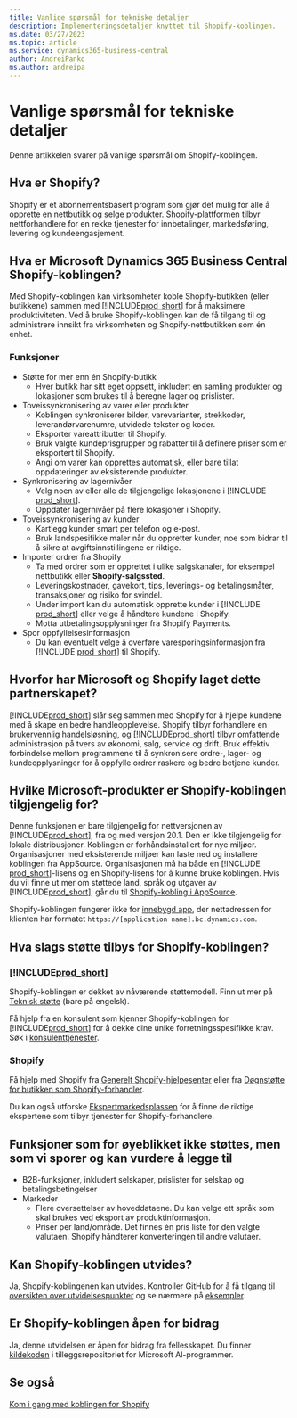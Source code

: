 ```yaml
---
title: Vanlige spørsmål for tekniske detaljer
description: Implementeringsdetaljer knyttet til Shopify-koblingen.
ms.date: 03/27/2023
ms.topic: article
ms.service: dynamics365-business-central
author: AndreiPanko
ms.author: andreipa
---
```


# <a name="faq-for-technical-details"></a><a name="faq-for-technical-details"></a>Vanlige spørsmål for tekniske detaljer

Denne artikkelen svarer på vanlige spørsmål om Shopify-koblingen.

## <a name="what-is-shopify"></a><a name="what-is-shopify"></a>Hva er Shopify?

Shopify er et abonnementsbasert program som gjør det mulig for alle å opprette en nettbutikk og selge produkter. Shopify-plattformen tilbyr nettforhandlere for en rekke tjenester for innbetalinger, markedsføring, levering og kundeengasjement.

## <a name="what-is-the-microsoft-dynamics-365-business-central-shopify-connector"></a><a name="what-is-the-microsoft-dynamics-365-business-central-shopify-connector"></a>Hva er Microsoft Dynamics 365 Business Central Shopify-koblingen?

Med Shopify-koblingen kan virksomheter koble Shopify-butikken (eller butikkene) sammen med [!INCLUDE[prod_short](../includes/prod_short.md)] for å maksimere produktiviteten. Ved å bruke Shopify-koblingen kan de få tilgang til og administrere innsikt fra virksomheten og Shopify-nettbutikken som én enhet.

### <a name="capabilities"></a><a name="capabilities"></a>Funksjoner

- Støtte for mer enn én Shopify-butikk
  - Hver butikk har sitt eget oppsett, inkludert en samling produkter og lokasjoner som brukes til å beregne lager og prislister.  
- Toveissynkronisering av varer eller produkter
  - Koblingen synkroniserer bilder, varevarianter, strekkoder, leverandørvarenumre, utvidede tekster og koder.  
  - Eksporter vareattributter til Shopify.  
  - Bruk valgte kundeprisgrupper og rabatter til å definere priser som er eksportert til Shopify.  
  - Angi om varer kan opprettes automatisk, eller bare tillat oppdateringer av eksisterende produkter.  
- Synkronisering av lagernivåer
  - Velg noen av eller alle de tilgjengelige lokasjonene i [!INCLUDE [prod_short](../includes/prod_short.md)].  
  - Oppdater lagernivåer på flere lokasjoner i Shopify.  
- Toveissynkronisering av kunder
  - Kartlegg kunder smart per telefon og e-post.  
  - Bruk landspesifikke maler når du oppretter kunder, noe som bidrar til å sikre at avgiftsinnstillingene er riktige.  
- Importer ordrer fra Shopify
  - Ta med ordrer som er opprettet i ulike salgskanaler, for eksempel nettbutikk eller **Shopify-salgssted**.
  - Leveringskostnader, gavekort, tips, leverings- og betalingsmåter, transaksjoner og risiko for svindel.  
  - Under import kan du automatisk opprette kunder i [!INCLUDE [prod_short](../includes/prod_short.md)] eller velge å håndtere kundene i Shopify.  
  - Motta utbetalingsopplysninger fra Shopify Payments.
- Spor oppfyllelsesinformasjon
  - Du kan eventuelt velge å overføre varesporingsinformasjon fra [!INCLUDE [prod_short](../includes/prod_short.md)] til Shopify.  

## <a name="why-did-microsoft-and-shopify-form-this-partnership"></a><a name="why-did-microsoft-and-shopify-form-this-partnership"></a>Hvorfor har Microsoft og Shopify laget dette partnerskapet?

[!INCLUDE[prod_short](../includes/prod_long.md)] slår seg sammen med Shopify for å hjelpe kundene med å skape en bedre handleopplevelse. Shopify tilbyr forhandlere en brukervennlig handelsløsning, og [!INCLUDE[prod_short](../includes/prod_short.md)] tilbyr omfattende administrasjon på tvers av økonomi, salg, service og drift. Bruk effektiv forbindelse mellom programmene til å synkronisere ordre-, lager- og kundeopplysninger for å oppfylle ordrer raskere og bedre betjene kunder.

## <a name="which-microsoft-products-are-the-shopify-connector-available-for"></a><a name="which-microsoft-products-are-the-shopify-connector-available-for"></a>Hvilke Microsoft-produkter er Shopify-koblingen tilgjengelig for?

Denne funksjonen er bare tilgjengelig for nettversjonen av [!INCLUDE[prod_short](../includes/prod_short.md)], fra og med versjon 20.1. Den er ikke tilgjengelig for lokale distribusjoner. Koblingen er forhåndsinstallert for nye miljøer. Organisasjoner med eksisterende miljøer kan laste ned og installere koblingen fra AppSource. Organisasjonen må ha både en [!INCLUDE [prod_short](../includes/prod_short.md)]-lisens og en Shopify-lisens for å kunne bruke koblingen. Hvis du vil finne ut mer om støttede land, språk og utgaver av [!INCLUDE[prod_short](../includes/prod_short.md)], går du til [Shopify-kobling i AppSource](https://go.microsoft.com/fwlink/?linkid=2196238).

Shopify-koblingen fungerer ikke for [innebygd app](/dynamics365/business-central/dev-itpro/deployment/embed-app-overview), der nettadressen for klienten har formatet `https://[application name].bc.dynamics.com`.

## <a name="what-support-is-offered-for-the-shopify-connector"></a><a name="what-support-is-offered-for-the-shopify-connector"></a>Hva slags støtte tilbys for Shopify-koblingen?

### [!INCLUDE[prod_short](../includes/prod_short.md)]

Shopify-koblingen er dekket av nåværende støttemodell. Finn ut mer på [Teknisk støtte](/dynamics365/business-central/dev-itpro/administration//manage-technical-support) (bare på engelsk).

Få hjelp fra en konsulent som kjenner Shopify-koblingen for [!INCLUDE[prod_short](../includes/prod_short.md)] for å dekke dine unike forretningsspesifikke krav. Søk i [konsulenttjenester](https://aka.ms/BCShopifyConsultant).

### <a name="shopify"></a><a name="shopify"></a>Shopify

Få hjelp med Shopify fra [Generelt Shopify-hjelpesenter](https://help.shopify.com/) eller fra [Døgnstøtte for butikken som Shopify-forhandler](https://help.shopify.com/questions#/).

Du kan også utforske [Ekspertmarkedsplassen](https://experts.shopify.com/) for å finne de riktige ekspertene som tilbyr tjenester for Shopify-forhandlere.

## <a name="currently-unsupported-features-however-were-tracking-them-and-may-consider-adding-them"></a><a name="currently-unsupported-features-however-were-tracking-them-and-may-consider-adding-them"></a>Funksjoner som for øyeblikket ikke støttes, men som vi sporer og kan vurdere å legge til

- B2B-funksjoner, inkludert selskaper, prislister for selskap og betalingsbetingelser
- Markeder
  - Flere oversettelser av hoveddataene. Du kan velge ett språk som skal brukes ved eksport av produktinformasjon.
  - Priser per land/område. Det finnes én pris liste for den valgte valutaen. Shopify håndterer konverteringen til andre valutaer.

## <a name="is-the-shopify-connector-extensible"></a><a name="is-the-shopify-connector-extensible"></a>Kan Shopify-koblingen utvides?

Ja, Shopify-koblingenen kan utvides. Kontroller GitHub for å få tilgang til [oversikten over utvidelsespunkter](https://github.com/microsoft/ALAppExtensions/tree/main/Apps/W1/Shopify) og se nærmere på [eksempler](https://github.com/microsoft/ALAppExtensions/blob/main/Apps/W1/Shopify/extensibility_examples.md).

## <a name="is-the-shopify-connector-open-for-contribution"></a><a name="is-the-shopify-connector-open-for-contribution"></a>Er Shopify-koblingen åpen for bidrag

Ja, denne utvidelsen er åpen for bidrag fra fellesskapet. Du finner [kildekoden](https://github.com/microsoft/ALAppExtensions/tree/main/Apps/W1/Shopify) i tilleggsrepositoriet for Microsoft Al-programmer.

## <a name="see-also"></a><a name="see-also"></a>Se også

[Kom i gang med koblingen for Shopify](get-started.md)  
